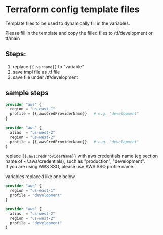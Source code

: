 # Terraform config template files 

Template files to be used to dynamically fill in the variables.

Please fill in the template and copy the filled files to /tf/development or tf/main

## Steps:  
1. replace `{{.varname}}` to "variable" 
2. save tmpl file as .tf file
3. save file under /tf/development 

## sample steps

```terraform
provider "aws" {
  region = "us-east-1"
  profile = {{.awsCredProviderName}}   # e.g. "development"
}

provider "aws" {
  alias  = "us-west-2"
  region = "us-west-2"
  profile = {{.awsCredProviderName}}   # e.g. "development"
}
```
replace `{{.awsCredProviderName}}` with aws credentials name (eg section name of ~/.aws/credentials), such as "production", "development".  
If you are using AWS SSO, please use AWS SSO profile name.  

variables replaced like one below.
```terraform
provider "aws" {
  region = "us-east-1"
  profile = "development"
}

provider "aws" {
  alias  = "us-west-2"
  region = "us-west-2"
  profile = "development"
}
```
